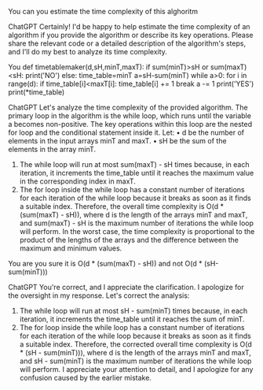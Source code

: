You
can you estimate the time complexity of this alghoritm

ChatGPT
Certainly! I'd be happy to help estimate the time complexity of an algorithm if you provide the algorithm or describe its key operations. Please share the relevant code or a detailed description of the algorithm's steps, and I'll do my best to analyze its time complexity.
 
You
def timetablemaker(d,sH,minT,maxT): if sum(minT)>sH or sum(maxT)<sH: print('NO') else: time_table=minT a=sH-sum(minT) while a>0: for i in range(d): if time_table[i]<maxT[i]: time_table[i] += 1 break a -= 1 print('YES') print(*time_table) 

ChatGPT
Let's analyze the time complexity of the provided algorithm. The primary loop in the algorithm is the while loop, which runs until the variable a becomes non-positive. The key operations within this loop are the nested for loop and the conditional statement inside it.
Let:
•	d be the number of elements in the input arrays minT and maxT.
•	sH be the sum of the elements in the array minT.
1.	The while loop will run at most sum(maxT) - sH times because, in each iteration, it increments the time_table until it reaches the maximum value in the corresponding index in maxT.
2.	The for loop inside the while loop has a constant number of iterations for each iteration of the while loop because it breaks as soon as it finds a suitable index.
Therefore, the overall time complexity is O(d * (sum(maxT) - sH)), where d is the length of the arrays minT and maxT, and sum(maxT) - sH is the maximum number of iterations the while loop will perform. In the worst case, the time complexity is proportional to the product of the lengths of the arrays and the difference between the maximum and minimum values.
 
You
are you sure it is O(d * (sum(maxT) - sH)) and not O(d * (sH-sum(minT)))

ChatGPT
You're correct, and I appreciate the clarification. I apologize for the oversight in my response.
Let's correct the analysis:
1.	The while loop will run at most sH - sum(minT) times because, in each iteration, it increments the time_table until it reaches the sum of minT.
2.	The for loop inside the while loop has a constant number of iterations for each iteration of the while loop because it breaks as soon as it finds a suitable index.
Therefore, the corrected overall time complexity is O(d * (sH - sum(minT))), where d is the length of the arrays minT and maxT, and sH - sum(minT) is the maximum number of iterations the while loop will perform. I appreciate your attention to detail, and I apologize for any confusion caused by the earlier mistake.
